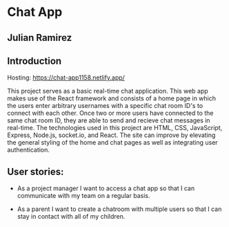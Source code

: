 # Chat App
## Julian Ramirez

## Introduction

Hosting: https://chat-app1158.netlify.app/

This project serves as a basic real-time chat application. This web app makes use of the React framework and consists of a home page in which the users enter arbitrary usernames with a specific chat room ID's to connect with each other. Once two or more users have connected to the same chat room ID, they are able to send and recieve chat messages in real-time. The technologies used in this project are HTML, CSS, JavaScript, Express, Node.js, socket.io, and React. The site can improve by elevating the general styling of the home and chat pages as well as integrating user authentication.

## User stories:
- As a project manager I want to access a chat app so that I can communicate with my team on a regular basis.

- As a parent I want to create a chatroom with multiple users so that I can stay in contact with all of my children. 


